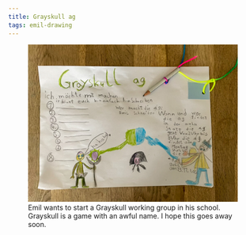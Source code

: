 ```yaml
---
title: Grayskull ag
tags: emil-drawing
---
```

<figure>
<img src="/img/emil-drawing/IMG_4940.jpg" alt="A colorful image by Emil that prompts to enlist yourself for his Graysckull working group">
<figcaption>Emil wants to start a Grayskull working group in his school. Grayskull is a game with an awful name. I hope this goes away soon.</figcaption>
</figure>
